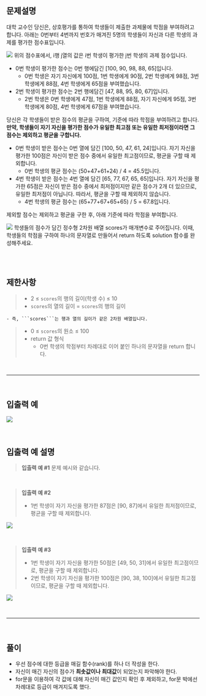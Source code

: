 ## 문제설명

대학 교수인 당신은, 상호평가를 통하여 학생들이 제출한 과제물에 학점을 부여하려고 합니다.
아래는 0번부터 4번까지 번호가 매겨진 5명의 학생들이 자신과 다른 학생의 과제를 평가한 점수표입니다.

![](https://images.velog.io/images/kk5448599/post/09fb32fc-a235-4f0a-8f38-fa0b2ff77627/image.png)
위의 점수표에서, i행 j열의 값은 i번 학생이 평가한 j번 학생의 과제 점수입니다.

- 0번 학생이 평가한 점수는 0번 행에담긴 [100, 90, 98, 88, 65]입니다.
  - 0번 학생은 자기 자신에게 100점, 1번 학생에게 90점, 2번 학생에게 98점, 3번 학생에게 88점, 4번 학생에게 65점을 부여했습니다.
- 2번 학생이 평가한 점수는 2번 행에담긴 [47, 88, 95, 80, 67]입니다.
  - 2번 학생은 0번 학생에게 47점, 1번 학생에게 88점, 자기 자신에게 95점, 3번 학생에게 80점, 4번 학생에게 67점을 부여했습니다.

당신은 각 학생들이 받은 점수의 평균을 구하여, 기준에 따라 학점을 부여하려고 합니다.
**만약, 학생들이 자기 자신을 평가한 점수가 유일한 최고점 또는 유일한 최저점이라면 그 점수는 제외하고 평균을 구합니다.**

- 0번 학생이 받은 점수는 0번 열에 담긴 [100, 50, 47, 61, 24]입니다. 자기 자신을 평가한 100점은 자신이 받은 점수 중에서 유일한 최고점이므로, 평균을 구할 때 제외합니다.
  - 0번 학생의 평균 점수는 (50+47+61+24) / 4 = 45.5입니다.
- 4번 학생이 받은 점수는 4번 열에 담긴 [65, 77, 67, 65, 65]입니다. 자기 자신을 평가한 65점은 자신이 받은 점수 중에서 최저점이지만 같은 점수가 2개 더 있으므로, 유일한 최저점이 아닙니다. 따라서, 평균을 구할 때 제외하지 않습니다.
  - 4번 학생의 평균 점수는 (65+77+67+65+65) / 5 = 67.8입니다.

제외할 점수는 제외하고 평균을 구한 후, 아래 기준에 따라 학점을 부여합니다.

![](https://images.velog.io/images/kk5448599/post/0075e00b-58cf-4223-a6e0-4226e7216928/image.png)
학생들의 점수가 담긴 정수형 2차원 배열 scores가 매개변수로 주어집니다. 이때, 학생들의 학점을 구하여 하나의 문자열로 만들어서 return 하도록 solution 함수를 완성해주세요.

<br><br>

## 제한사항

> - 2 ≤ `scores`의 행의 길이(학생 수) ≤ 10
> - `scores`의 열의 길이 = `scores`의 행의 길이

    - 즉, ```scores```는 행과 열의 길이가 같은 2차원 배열입니다.

> - 0 ≤ `scores`의 원소 ≤ 100
> - return 값 형식
>   - 0번 학생의 학점부터 차례대로 이어 붙인 하나의 문자열을 return 합니다.

<br>

---

<br>

## 입출력 예

![](https://images.velog.io/images/kk5448599/post/134ada7e-77d9-49d5-ba5d-297ae9508fee/image.png)

<br>

## 입출력 예 설명

> **입출력 예 #1**
> 문제 예시와 같습니다.

<br>

> **입출력 예 #2**
>
> - 1번 학생이 자기 자신을 평가한 87점은 [90, 87]에서 유일한 최저점이므로, 평균을 구할 때 제외합니다.

![](https://images.velog.io/images/kk5448599/post/fd922bc1-1388-4b38-b257-82a9d46ea101/image.png)

<br>

> **입출력 예 #3**
>
> - 1번 학생이 자기 자신을 평가한 50점은 [49, 50, 31]에서 유일한 최고점이므로, 평균을 구할 때 제외합니다.
> - 2번 학생이 자기 자신을 평가한 100점은 [90, 38, 100]에서 유일한 최고점이므로, 평균을 구할 때 제외합니다.

![](https://images.velog.io/images/kk5448599/post/0adb5ba7-2b42-4ce0-b2b4-1d8f0b9a3649/image.png)

<br>

---

<br>

## 풀이

- 우선 점수에 대한 등급을 매길 함수(rank)를 하나 더 작성을 한다.
- 자신이 매긴 자신의 점수가 **최솟값이나 최대값**이 되었는지 파악해야 한다.
- for문을 이용하여 각 값에 대해 자신이 매긴 값인지 확인 후 제외하고, for문 박에선 차례대로 등급이 매겨지도록 했다.
